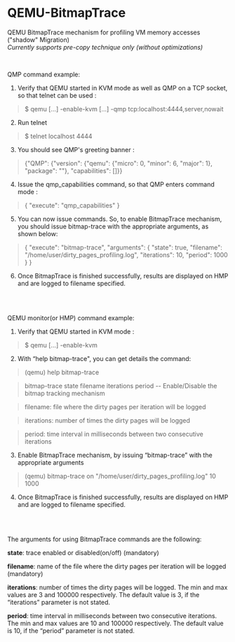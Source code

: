 # QEMU-BitmapTrace
QEMU BitmapTrace mechanism for profiling VM memory accesses ("shadow" Migration)  
*Currently supports pre-copy technique only (without optimizations)*

<br />

QMP  command example: 

1) Verify that QEMU started in KVM mode as well as QMP on a TCP socket, so that telnet can be used : 

  > $ qemu […] -enable-kvm […] -qmp tcp:localhost:4444,server,nowait 

2) Run telnet 

> $ telnet localhost 4444 

3) You should see QMP's greeting banner : 

> {"QMP": {"version": {"qemu": {"micro": 0, "minor": 6, "major": 1}, "package": ""}, "capabilities": []}}

4) Issue the qmp_capabilities command, so that QMP enters command mode : 

> { "execute": "qmp_capabilities" }  

5) You can now issue commands. So, to enable BitmapTrace mechanism, you should issue  bitmap-trace with the appropriate arguments, as shown below: 

> { "execute": "bitmap-trace", "arguments": { "state": true, "filename": "/home/user/dirty_pages_profiling.log", "iterations": 10, "period": 1000 } } 

6) Once BitmapTrace is finished successfully, results are displayed on HMP and are logged to filename specified. 

<br />
<br />

QEMU monitor(or HMP) command example: 

1) Verify that QEMU started in KVM mode : 

> $ qemu […] -enable-kvm 

2) With “help bitmap-trace", you can get details the command: 

> (qemu) help bitmap-trace  

> bitmap-trace state filename iterations period -- Enable/Disable the bitmap tracking mechanism 

>   filename: file where the dirty pages per iteration will be logged 

>   iterations: number of times the dirty pages will be logged 

>   period: time interval in milliseconds between two consecutive iterations 

3) Enable BitmapTrace mechanism, by issuing “bitmap-trace” with the appropriate arguments 

> (qemu) bitmap-trace on "/home/user/dirty_pages_profiling.log" 10 1000 

4) Once BitmapTrace is finished successfully, results are displayed on HMP and are logged to filename specified. 

<br />
<br />

The arguments for using BitmapTrace commands are the following: 

**state**: trace enabled or disabled(on/off) (mandatory) 

**filename**: name of the file where the dirty pages per iteration will be logged (mandatory) 

**iterations**: number of times the dirty pages will be logged. The min and max values are 3 and 100000 respectively. The default value is 3, if the “iterations” parameter is not stated. 

**period**: time interval in milliseconds between two consecutive iterations. The min and max values are 10 and 100000 respectively. The default value is 10, if the “period” parameter is not stated. 
